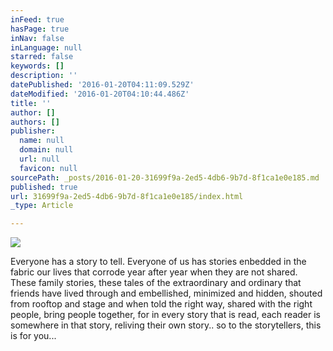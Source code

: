 ```yaml
---
inFeed: true
hasPage: true
inNav: false
inLanguage: null
starred: false
keywords: []
description: ''
datePublished: '2016-01-20T04:11:09.529Z'
dateModified: '2016-01-20T04:10:44.486Z'
title: ''
author: []
authors: []
publisher:
  name: null
  domain: null
  url: null
  favicon: null
sourcePath: _posts/2016-01-20-31699f9a-2ed5-4db6-9b7d-8f1ca1e0e185.md
published: true
url: 31699f9a-2ed5-4db6-9b7d-8f1ca1e0e185/index.html
_type: Article

---
```

![](https://the-grid-user-content.s3-us-west-2.amazonaws.com/b5ab404e-6c07-419e-87e9-cdd9aa9fb27f.jpg)

Everyone has a story to tell. Everyone of us has stories enbedded in the fabric our lives that corrode year after year when they are not shared. These family stories, these tales of the extraordinary and ordinary that friends have lived through and embellished, minimized and hidden, shouted from rooftop and stage and when told the right way, shared with the right people, bring people together, for in every story that is read, each reader is somewhere in that story, reliving their own story.. so to the storytellers, this is for you...